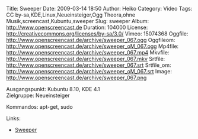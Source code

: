 Title: Sweeper
Date: 2009-03-14 18:50
Author: Heiko
Category: Video
Tags: CC by-sa,KDE,Linux,Neueinsteiger,Ogg Theora,ohne Musik,screencast,Kubuntu,sweeper
Slug: sweeper
Album: http://www.openscreencast.de
Duration: 104000
License: http://creativecommons.org/licenses/by-sa/3.0/
Vimeo: 15074368
Oggfile: http://www.openscreencast.de/archive/sweeper_067.ogg
Oggfileom: http://www.openscreencast.de/archive/sweeper_oM_067.ogg
Mp4file: http://www.openscreencast.de/archive/sweeper_067.mp4
Mkvfile: http://www.openscreencast.de/archive/sweeper_067.mkv
Srtfile: http://www.openscreencast.de/archive/sweeper_067.srt
Srtfile_om: http://www.openscreencast.de/archive/sweeper_oM_067.srt
Image: http://www.openscreencast.de/archive/sweeper_067.png

Ausgangspunkt: Kubuntu 8.10, KDE 4.1  
Zielgruppe: Neueinsteiger  

Kommandos: apt-get, sudo

Links:

  * [Sweeper](http://wiki.kubuntu-de.org/Kubuntu_benutzen/Dienstprogramme/Sweeper)

